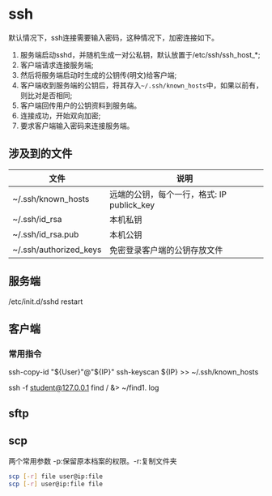 # ssh
默认情况下，ssh连接需要输入密码，这种情况下，加密连接如下。
1. 服务端启动sshd，并随机生成一对公私钥，默认放置于/etc/ssh/ssh_host_*;
2. 客户端请求连接服务端;
3. 然后将服务端启动时生成的公钥传(明文)给客户端;
4. 客户端收到服务端的公钥后，将其存入`~/.ssh/known_hosts`中，如果以前有，则比对是否相同;
5. 客户端回传用户的公钥资料到服务端。
6. 连接成功，开始双向加密;
7. 要求客户端输入密码来连接服务端。

## 涉及到的文件
文件 | 说明
---- | ----
~/.ssh/known_hosts | 远端的公钥，每个一行，格式: IP publick_key
~/.ssh/id_rsa | 本机私钥
~/.ssh/id_rsa.pub | 本机公钥
~/.ssh/authorized_keys | 免密登录客户端的公钥存放文件

## 服务端
/etc/init.d/sshd restart

## 客户端
### 常用指令

ssh-copy-id "${User}"@"${IP}"
ssh-keyscan ${IP} >> ~/.ssh/known_hosts

ssh -f student@127.0.0.1 find / &> ~/find1. log

## sftp

## scp
两个常用参数 -p:保留原本档案的权限。-r:复制文件夹

```bash
scp [-r] file user@ip:file
scp [-r] user@ip:file file
```
